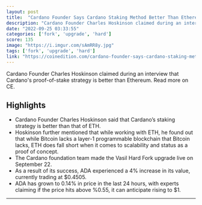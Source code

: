 ```yaml
---
layout: post
title:  "Cardano Founder Says Cardano Staking Method Better Than Ethereum"
description: "Cardano Founder Charles Hoskinson claimed during an interview that Cardano's proof-of-stake strategy is better than Ethereum. Read more on CE."
date: "2022-09-25 03:33:55"
categories: ['fork', 'upgrade', 'hard']
score: 135
image: "https://i.imgur.com/sAmRR8y.jpg"
tags: ['fork', 'upgrade', 'hard']
link: "https://coinedition.com/cardano-founder-says-cardano-staking-method-better-than-ethereum/"
---
```


Cardano Founder Charles Hoskinson claimed during an interview that Cardano's proof-of-stake strategy is better than Ethereum. Read more on CE.

## Highlights

- Cardano Founder Charles Hoskinson said that Cardano’s staking strategy is better than that of ETH.
- Hoskinson further mentioned that while working with ETH, he found out that while Bitcoin lacks a layer-1 programmable blockchain that Bitcoin lacks, ETH does fall short when it comes to scalability and status as a proof of concept.
- The Cardano foundation team made the Vasil Hard Fork upgrade live on September 22.
- As a result of its success, ADA experienced a 4% increase in its value, currently trading at $0.4505.
- ADA has grown to 0.14% in price in the last 24 hours, with experts claiming if the price hits above %0.55, it can anticipate rising to $1.

---

